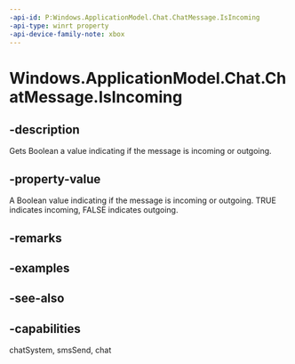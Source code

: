 ```yaml
---
-api-id: P:Windows.ApplicationModel.Chat.ChatMessage.IsIncoming
-api-type: winrt property
-api-device-family-note: xbox
---
```


<!-- Property syntax
public bool IsIncoming { get;  set; }
-->

# Windows.ApplicationModel.Chat.ChatMessage.IsIncoming

## -description
Gets Boolean a value indicating if the message is incoming or outgoing.

## -property-value
A Boolean value indicating if the message is incoming or outgoing. TRUE indicates incoming, FALSE indicates outgoing.

## -remarks

## -examples

## -see-also

## -capabilities
chatSystem, smsSend, chat
